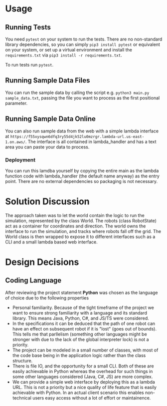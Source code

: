 # Usage
## Running Tests
You need `pytest` on your system to run the tests. There are no non-standard
library dependencies, so you can simply `pip3 install pytest` or equivalent
on your system, or set up a virtual environment and install the `requirements.txt`
via `pip3 install -r requirements.txt`.

To run tests run `pytest`.

## Running Sample Data Files
You can run the sample data by calling the script e.g. `python3 main.py sample_data.txt`, passing
the file you want to process as the first positional parameter.

## Running Sample Data Online
You can also run sample data from the web with a simple lambda interface at
`https://f55xysqwn6dfq3ry55d4jk52lu0mzrgr.lambda-url.us-east-1.on.aws/`. The interface
is all contained in lambda_handler and has a text area you can paste your data
to process.

### Deployment
You can run this lamdba yourself by copying the entire main as the lambda 
function code with lambda_handler (the default name anyway) as the entry point. 
There are no external dependencies so packaging is not necessary.

# Solution Discussion
The approach taken was to let the world contain the logic to run the simulation,
represented by the class World. The robots (class RobotState) act as a 
container for coordinates and direction. The world owns the
interface to run the simulation, and tracks where robots fall off the grid. The
World class is then wrapped to expose it to different interfaces such as a CLI
and a small lambda based web interface.

# Design Decisions
## Coding Language
After reviewing the project statement **Python** was chosen as the language of 
choice due to the following properties

* Personal familiarity. Because of the tight timeframe of the project we want
to ensure strong familiarity with a language and its standard library. This
means Java, Python, C#, and JS/TS were considered.
* In the specifications it can be deduced that the path of one robot can have
an effect on subsequent robot if it is "lost" (goes out of bounds). This 
tells me that parllelism (something other languages might be stronger with
due to the lack of the global interpreter lock) is not a priority.
* The project can be modeled in a small number of classes, with most of the
code base being in the application logic rather than the class structure.
* There is file IO, and the opportunity for a small CLI. Both of these are
easily achievable in Python whereas the overhead for such things in some other 
languages considered (Java, C#, JS) are more complex.
* We can provide a simple web interface by deploying this as a lambda URL. This
is not a priority but a nice quality of life feature that is easily achievable 
with Python. In an actual client scenario this enables non-technical users
easy access without a lot of effort or maintainence.